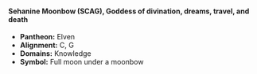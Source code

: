 #### Sehanine Moonbow (SCAG), Goddess of divination, dreams, travel, and death
- **Pantheon:** Elven
- **Alignment:** C, G
- **Domains:** Knowledge
- **Symbol:** Full moon under a moonbow